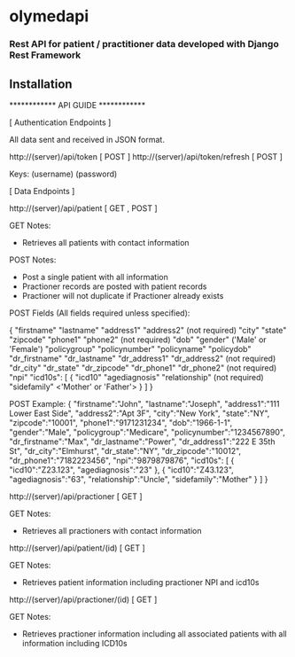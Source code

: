 # olymedapi

### Rest API for patient / practitioner data developed with Django Rest Framework

## Installation

************ API GUIDE ************

[ Authentication Endpoints ]

All data sent and received in JSON format.

http://(server)/api/token [ POST ]
http://(server)/api/token/refresh [ POST ]

Keys: (username) (password)

[ Data Endpoints ]

http://(server)/api/patient [ GET , POST ]

GET Notes:

- Retrieves all patients with contact information

POST Notes:

- Post a single patient with all information
- Practioner records are posted with patient records
- Practioner will not duplicate if Practioner already exists

POST Fields (All fields required unless specified):

{
"firstname"
"lastname"
"address1"
"address2" (not required)
"city"
"state"
"zipcode"
"phone1"
"phone2" (not required)
"dob"
"gender" ('Male' or 'Female')
"policygroup"
"policynumber"
"policyname"
"policydob"
"dr_firstname"
"dr_lastname"
"dr_address1"
"dr_address2" (not required)
"dr_city"
"dr_state"
"dr_zipcode"
"dr_phone1"
"dr_phone2" (not required)
"npi"
"icd10s": [
{
"icd10"
"agediagnosis"
"relationship" (not required)
"sidefamily" <'Mother' or 'Father'>
}
]
}

POST Example:
{
"firstname":"John",
"lastname":"Joseph",
"address1":"111 Lower East Side",
"address2":"Apt 3F",
"city":"New York",
"state":"NY",
"zipcode":"10001",
"phone1":"9171231234",
"dob":"1966-1-1",
"gender":"Male",
"policygroup":"Medicare",
"policynumber":"1234567890",
"dr_firstname":"Max",
"dr_lastname":"Power",
"dr_address1":"222 E 35th St",
"dr_city":"Elmhurst",
"dr_state":"NY",
"dr_zipcode":"10012",
"dr_phone1":"7182223456",
"npi":"9879879876",
"icd10s": [
{
"icd10":"Z23.123",
"agediagnosis":"23"
},
{
"icd10":"Z43.123",
"agediagnosis":"63",
"relationship":"Uncle",
"sidefamily":"Mother"
}
]
}

http://(server)/api/practioner [ GET ]

GET Notes:

- Retrieves all practioners with contact information

http://(server)/api/patient/(id) [ GET ]

GET Notes:

- Retrieves patient information including practioner NPI and icd10s

http://(server)/api/practioner/(id) [ GET ]

GET Notes:

- Retrieves practioner information including all associated patients with all information including ICD10s
